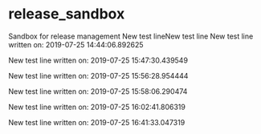 # release_sandbox
Sandbox for release management
New test lineNew test line
New test line written on: 2019-07-25 14:44:06.892625

New test line written on: 2019-07-25 15:47:30.439549

New test line written on: 2019-07-25 15:56:28.954444

New test line written on: 2019-07-25 15:58:06.290474

New test line written on: 2019-07-25 16:02:41.806319

New test line written on: 2019-07-25 16:41:33.047319
